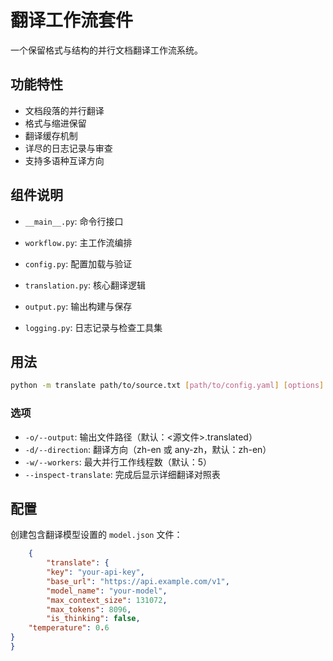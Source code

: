 

# 翻译工作流套件


一个保留格式与结构的并行文档翻译工作流系统。

## 功能特性


- 文档段落的并行翻译  
- 格式与缩进保留  
- 翻译缓存机制  
- 详尽的日志记录与审查  
- 支持多语种互译方向


## 组件说明

- `__main__.py`: 命令行接口
- `workflow.py`: 主工作流编排
- `config.py`: 配置加载与验证
- `translation.py`: 核心翻译逻辑
- `output.py`: 输出构建与保存

- `logging.py`: 日志记录与检查工具集



## 用法

```bash
python -m translate path/to/source.txt [path/to/config.yaml] [options]

```


### 选项


- `-o/--output`: 输出文件路径（默认：<源文件>.translated）
- `-d/--direction`: 翻译方向（zh-en 或 any-zh，默认：zh-en）
- `-w/--workers`: 最大并行工作线程数（默认：5）
- `--inspect-translate`: 完成后显示详细翻译对照表


## 配置


创建包含翻译模型设置的 `model.json` 文件：

```json
    {
        "translate": {
        "key": "your-api-key",
        "base_url": "https://api.example.com/v1",
        "model_name": "your-model",
        "max_context_size": 131072,
        "max_tokens": 8096,
        "is_thinking": false,
    "temperature": 0.6
}
}
```